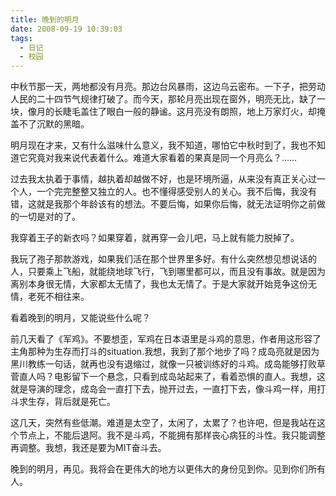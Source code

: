 ```yaml
---
title: 晚到的明月
date: 2008-09-19 10:39:03
tags:
  - 日记
  - 校园
---
```


中秋节那一天，两地都没有月亮。那边台风暴雨，这边乌云密布。一下子，把劳动人民的二十四节气规律打破了。而今天，那轮月亮出现在窗外，明亮无比，缺了一块，像月的长睫毛盖住了眼白一般的静谧。这月亮没有朗照，地上万家灯火，却掩盖不了沉默的黑暗。

<!--more-->

明月现在才来，又有什么滋味什么意义，我不知道，哪怕它中秋时到了，我也不知道它究竟对我来说代表着什么。难道大家看着的果真是同一个月亮么？……

过去我太执着于事情，越执着却越做不好，也是环境所逼，从来没有真正关心过一个人，一个完完整整又独立的人。也不懂得感受别人的关心。我不后悔，我没有错，这就是我那个年龄该有的想法。不要后悔，如果你后悔，就无法证明你之前做的一切是对的了。

我穿着王子的新衣吗？如果穿着，就再穿一会儿吧，马上就有能力脱掉了。

我玩了孢子那款游戏，如果我们活在那个世界里多好。有什么突然想见想说话的人，只要乘上飞船，就能绕地球飞行，飞到哪里都可以，而且没有事故。就是因为离别本身很无情，大家都太无情了，我也太无情了。于是大家就开始竞争这份无情，老死不相往来。

看着晚到的明月，又能说些什么呢？

前几天看了《军鸡》。不要想歪，军鸡在日本语里是斗鸡的意思，作者用这形容了主角那种为生存而打斗的situation.我想，我到了那个地步了吗？成岛亮就是因为黑川教练一句话，就再也没有退缩过，就像一只被训练好的斗鸡。成岛能够打败草菅直人吗？电影留下一个悬念，只看到成岛站起来了，看着恐惧的直人。我想，这就是导演的理念，成岛会一直打下去，抛开过去，一直打下去，像斗鸡一样，用打斗求生存，背后就是死亡。

这几天，突然有些低潮。难道是太空了，太闲了，太累了？也许吧，但是我站在这个节点上，不能后退阿。我不是斗鸡，不能拥有那样丧心病狂的斗性。我只能调整再调整。我想，我还是要为MIT奋斗去。

晚到的明月，再见。我将会在更伟大的地方以更伟大的身份见到你。见到你们所有人。
